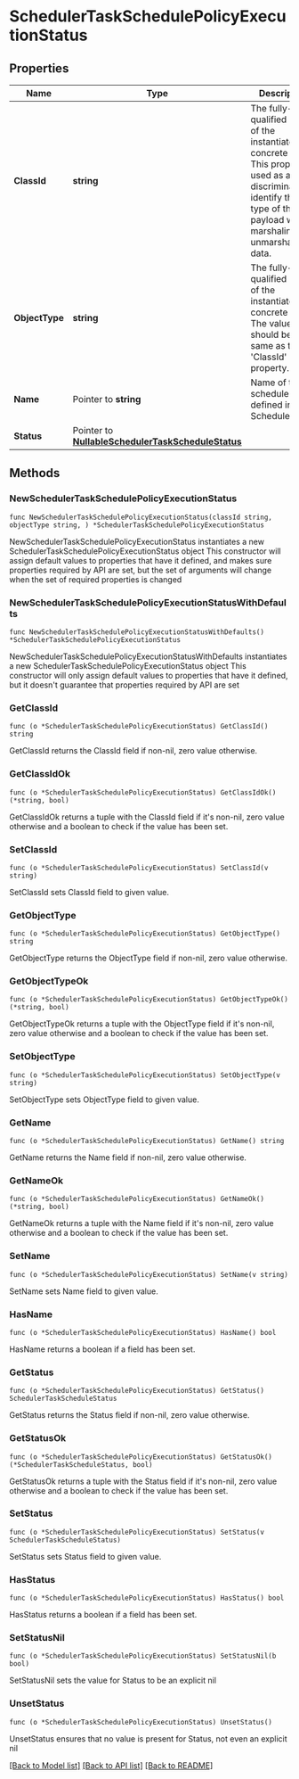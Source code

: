# SchedulerTaskSchedulePolicyExecutionStatus

## Properties

Name | Type | Description | Notes
------------ | ------------- | ------------- | -------------
**ClassId** | **string** | The fully-qualified name of the instantiated, concrete type. This property is used as a discriminator to identify the type of the payload when marshaling and unmarshaling data. | [default to "scheduler.TaskSchedulePolicyExecutionStatus"]
**ObjectType** | **string** | The fully-qualified name of the instantiated, concrete type. The value should be the same as the &#39;ClassId&#39; property. | [default to "scheduler.TaskSchedulePolicyExecutionStatus"]
**Name** | Pointer to **string** | Name of the schedule defined in SchedulePolicy. | [optional] [readonly] 
**Status** | Pointer to [**NullableSchedulerTaskScheduleStatus**](SchedulerTaskScheduleStatus.md) |  | [optional] 

## Methods

### NewSchedulerTaskSchedulePolicyExecutionStatus

`func NewSchedulerTaskSchedulePolicyExecutionStatus(classId string, objectType string, ) *SchedulerTaskSchedulePolicyExecutionStatus`

NewSchedulerTaskSchedulePolicyExecutionStatus instantiates a new SchedulerTaskSchedulePolicyExecutionStatus object
This constructor will assign default values to properties that have it defined,
and makes sure properties required by API are set, but the set of arguments
will change when the set of required properties is changed

### NewSchedulerTaskSchedulePolicyExecutionStatusWithDefaults

`func NewSchedulerTaskSchedulePolicyExecutionStatusWithDefaults() *SchedulerTaskSchedulePolicyExecutionStatus`

NewSchedulerTaskSchedulePolicyExecutionStatusWithDefaults instantiates a new SchedulerTaskSchedulePolicyExecutionStatus object
This constructor will only assign default values to properties that have it defined,
but it doesn't guarantee that properties required by API are set

### GetClassId

`func (o *SchedulerTaskSchedulePolicyExecutionStatus) GetClassId() string`

GetClassId returns the ClassId field if non-nil, zero value otherwise.

### GetClassIdOk

`func (o *SchedulerTaskSchedulePolicyExecutionStatus) GetClassIdOk() (*string, bool)`

GetClassIdOk returns a tuple with the ClassId field if it's non-nil, zero value otherwise
and a boolean to check if the value has been set.

### SetClassId

`func (o *SchedulerTaskSchedulePolicyExecutionStatus) SetClassId(v string)`

SetClassId sets ClassId field to given value.


### GetObjectType

`func (o *SchedulerTaskSchedulePolicyExecutionStatus) GetObjectType() string`

GetObjectType returns the ObjectType field if non-nil, zero value otherwise.

### GetObjectTypeOk

`func (o *SchedulerTaskSchedulePolicyExecutionStatus) GetObjectTypeOk() (*string, bool)`

GetObjectTypeOk returns a tuple with the ObjectType field if it's non-nil, zero value otherwise
and a boolean to check if the value has been set.

### SetObjectType

`func (o *SchedulerTaskSchedulePolicyExecutionStatus) SetObjectType(v string)`

SetObjectType sets ObjectType field to given value.


### GetName

`func (o *SchedulerTaskSchedulePolicyExecutionStatus) GetName() string`

GetName returns the Name field if non-nil, zero value otherwise.

### GetNameOk

`func (o *SchedulerTaskSchedulePolicyExecutionStatus) GetNameOk() (*string, bool)`

GetNameOk returns a tuple with the Name field if it's non-nil, zero value otherwise
and a boolean to check if the value has been set.

### SetName

`func (o *SchedulerTaskSchedulePolicyExecutionStatus) SetName(v string)`

SetName sets Name field to given value.

### HasName

`func (o *SchedulerTaskSchedulePolicyExecutionStatus) HasName() bool`

HasName returns a boolean if a field has been set.

### GetStatus

`func (o *SchedulerTaskSchedulePolicyExecutionStatus) GetStatus() SchedulerTaskScheduleStatus`

GetStatus returns the Status field if non-nil, zero value otherwise.

### GetStatusOk

`func (o *SchedulerTaskSchedulePolicyExecutionStatus) GetStatusOk() (*SchedulerTaskScheduleStatus, bool)`

GetStatusOk returns a tuple with the Status field if it's non-nil, zero value otherwise
and a boolean to check if the value has been set.

### SetStatus

`func (o *SchedulerTaskSchedulePolicyExecutionStatus) SetStatus(v SchedulerTaskScheduleStatus)`

SetStatus sets Status field to given value.

### HasStatus

`func (o *SchedulerTaskSchedulePolicyExecutionStatus) HasStatus() bool`

HasStatus returns a boolean if a field has been set.

### SetStatusNil

`func (o *SchedulerTaskSchedulePolicyExecutionStatus) SetStatusNil(b bool)`

 SetStatusNil sets the value for Status to be an explicit nil

### UnsetStatus
`func (o *SchedulerTaskSchedulePolicyExecutionStatus) UnsetStatus()`

UnsetStatus ensures that no value is present for Status, not even an explicit nil

[[Back to Model list]](../README.md#documentation-for-models) [[Back to API list]](../README.md#documentation-for-api-endpoints) [[Back to README]](../README.md)


